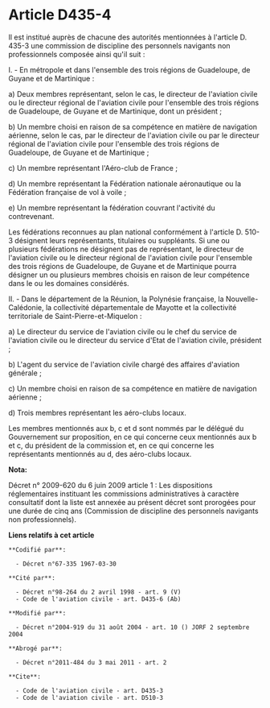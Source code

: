 # Article D435-4

Il est institué auprès de chacune des autorités mentionnées à l'article D. 435-3 une commission de discipline des personnels
navigants non professionnels composée ainsi qu'il suit :

I. - En métropole et dans l'ensemble des trois régions de Guadeloupe, de Guyane et de Martinique :

a) Deux membres représentant, selon le cas, le directeur de l'aviation civile ou le directeur régional de l'aviation civile
pour l'ensemble des trois régions de Guadeloupe, de Guyane et de Martinique, dont un président ;

b) Un membre choisi en raison de sa compétence en matière de navigation aérienne, selon le cas, par le directeur de
l'aviation civile ou par le directeur régional de l'aviation civile pour l'ensemble des trois régions de Guadeloupe, de
Guyane et de Martinique ;

c) Un membre représentant l'Aéro-club de France ;

d) Un membre représentant la Fédération nationale aéronautique ou la Fédération française de vol à voile ;

e) Un membre représentant la fédération couvrant l'activité du contrevenant.

Les fédérations reconnues au plan national conformément à l'article D. 510-3 désignent leurs représentants, titulaires ou
suppléants. Si une ou plusieurs fédérations ne désignent pas de représentant, le directeur de l'aviation civile ou le
directeur régional de l'aviation civile pour l'ensemble des trois régions de Guadeloupe, de Guyane et de Martinique pourra
désigner un ou plusieurs membres choisis en raison de leur compétence dans le ou les domaines considérés.

II. - Dans le département de la Réunion, la Polynésie française, la Nouvelle-Calédonie, la collectivité départementale de
Mayotte et la collectivité territoriale de Saint-Pierre-et-Miquelon :

a) Le directeur du service de l'aviation civile ou le chef du service de l'aviation civile ou le directeur du service d'Etat
de l'aviation civile, président ;

b) L'agent du service de l'aviation civile chargé des affaires d'aviation générale ;

c) Un membre choisi en raison de sa compétence en matière de navigation aérienne ;

d) Trois membres représentant les aéro-clubs locaux.

Les membres mentionnés aux b, c et d sont nommés par le délégué du Gouvernement sur proposition, en ce qui concerne ceux
mentionnés aux b et c, du président de la commission et, en ce qui concerne les représentants mentionnés au d, des aéro-clubs
locaux.

**Nota:**

Décret n° 2009-620 du 6 juin 2009 article 1 : Les dispositions réglementaires instituant les commissions administratives à
caractère consultatif dont la liste est annexée au présent décret sont prorogées pour une durée de cinq ans (Commission de
discipline des personnels navigants non professionnels).

**Liens relatifs à cet article**

	**Codifié par**:

	  - Décret n°67-335 1967-03-30

	**Cité par**:

	  - Décret n°98-264 du 2 avril 1998 - art. 9 (V)
	  - Code de l'aviation civile - art. D435-6 (Ab)

	**Modifié par**:

	  - Décret n°2004-919 du 31 août 2004 - art. 10 () JORF 2 septembre 2004

	**Abrogé par**:

	  - Décret n°2011-484 du 3 mai 2011 - art. 2

	**Cite**:

	  - Code de l'aviation civile - art. D435-3
	  - Code de l'aviation civile - art. D510-3
